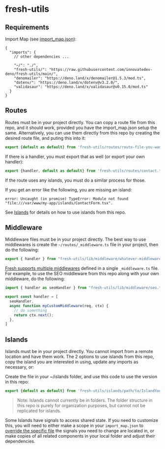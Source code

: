 # fresh-utils

## Requirements

Import Map (see [import_map.json](import_map.json)):

```jsonc
{
  "imports": {
    // other dependencies ...
    
    "~/": "./",
    "fresh-utils/": "https://raw.githubusercontent.com/innovatedev-deno/fresh-utils/main/",
    "denomailer": "https://deno.land/x/denomailer@1.5.3/mod.ts",
    "dotenv/": "https://deno.land/x/dotenv@v3.2.0/",
    "validasaur": "https://deno.land/x/validasaur@v0.15.0/mod.ts"
  }
}
```

## Routes

Routes must be in your project directly. You can copy a route file from this repo, and it should work, provided you have the import_map.json setup the same. Alternatively, you can use them directly from this repo by creating the desired route file, and puting this into it:

```ts
export {default as default} from 'fresh-utils/routes/route-file-you-want.tsx';
```

If there is a handler, you must export that as well (or export your own handler):

```ts
export {handler, default as default} from 'fresh-utils/routes/contact.tsx';
```

If the route uses any islands, you must do a similar process for those.

If you get an error like the following, you are missing an island:

```
error: Uncaught (in promise) TypeError: Module not found "file:///var/www/my-app/islands/ContactForm.tsx".
```

See [Islands](#islands) for details on how to use islands from this repo.

## Middleware

Middleware files must be in your project directly. The best way to use middlewares is create the `~/routes/_middleware.ts` file in your project, then do the following:

```ts
export { handler } from "fresh-utils/lib/middleware/whatever-middleware-you-need.ts";
```

[Fresh supports multiple middlewares](https://fresh.deno.dev/docs/concepts/middleware) defined in a single `_middleware.ts` file. For example, to use the SEO middleware from this repo along with your own middleware, do the following:

```ts
import { handler as seoHandler } from "fresh-utils/lib/middleware/seo.ts";

export const handler = [
  seoHandler,
  async function myCustomMiddleware(req, ctx) {
    // do something
    return ctx.next();
  },
]
```

## Islands

Islands must be in your project directly. You cannot import from a remote location and have them work. The 2 options to use islands from this repo, copy the island you are interested in using, update any imports as necessary, or:

Create the file in your ~/islands folder, and use this code to use the version in this repo:

```ts
export {default as default} from 'fresh-utils/islands/path/to/IslandYouWant.tsx';
```

> Note: Islands cannot currently be in folders. The folder structure in this repo is purely for organization purposes, but cannot not be replicated for islands.

Some Islands have signals to access shared state. If you need to customize this, you will need to either make a scope in your `import_map.json` to [override the specific file](https://deno.land/manual@v1.17.2/npm_nodejs/import_maps#overriding-imports) the signals you need to change are located in, or make copies of all related components in your local folder and adjust their dependencies.
